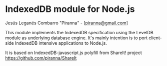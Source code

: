 # IndexedDB module for Node.js

Jesús Leganés Combarro "Piranna" - [piranna@gmail.com]

This module implements the IndexedDB specification using the LevelDB module as
underlying database engine. It's mainly intention is to port client-side
IndexedDB intensive applications to Node.js.

It is based on IndexedDB-javascript.js polyfill from ShareIt! project
https://github.com/piranna/ShareIt
